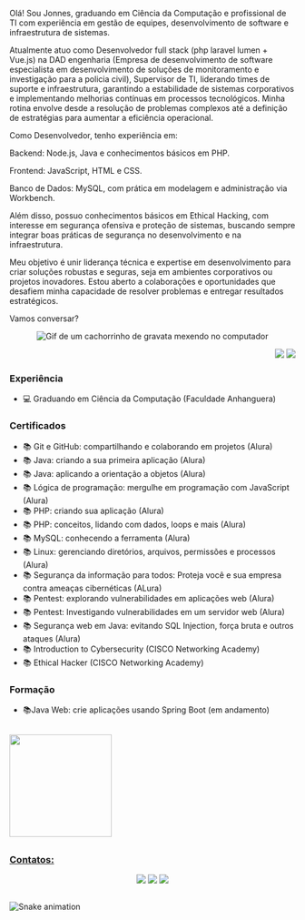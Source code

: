 

Olá! Sou Jonnes, graduando em Ciência da Computação e profissional de TI com experiência em gestão de equipes, desenvolvimento de software e infraestrutura de sistemas.

Atualmente atuo como Desenvolvedor full stack (php laravel lumen + Vue.js) na DAD engenharia (Empresa de desenvolvimento de software especialista em desenvolvimento de soluções de monitoramento e investigação para a policia civil), Supervisor de TI, liderando times de suporte e infraestrutura, garantindo a estabilidade de sistemas corporativos e implementando melhorias contínuas em processos tecnológicos. Minha rotina envolve desde a resolução de problemas complexos até a definição de estratégias para aumentar a eficiência operacional.

Como Desenvolvedor, tenho experiência em:

Backend: Node.js, Java e conhecimentos básicos em PHP.

Frontend: JavaScript, HTML e CSS.

Banco de Dados: MySQL, com prática em modelagem e administração via Workbench.

Além disso, possuo conhecimentos básicos em Ethical Hacking, com interesse em segurança ofensiva e proteção de sistemas, buscando sempre integrar boas práticas de segurança no desenvolvimento e na infraestrutura.

Meu objetivo é unir liderança técnica e expertise em desenvolvimento para criar soluções robustas e seguras, seja em ambientes corporativos ou projetos inovadores. Estou aberto a colaborações e oportunidades que desafiem minha capacidade de resolver problemas e entregar resultados estratégicos.

Vamos conversar?

  
<div align="center"> 
  <img src="https://i.giphy.com/media/v1.Y2lkPTc5MGI3NjExYzlhaTkwODhua2V0YmE3azlidGs0MTFpOXIzZzkzMnd4MzVhdmdjZyZlcD12MV9pbnRlcm5hbF9naWZfYnlfaWQmY3Q9Zw/HscDLzkO8EOTmgkhQP/giphy.gif" alt="Gif de um cachorrinho de gravata mexendo no computador">
</div>

</td></tr>
</table>
</p>

<p align="right">
<img src="https://views.whatilearened.today/views/github/jonnes-santos/views.svg"> <a href="https://github.com/jonnes-santos/"><img src="https://img.shields.io/github/followers/jonnes-santos?color=%234CC61E&label=GitHub%20Followers%20%3A"/></a>
</p>

### Experiência 
- 💻 Graduando em Ciência da Computação (Faculdade Anhanguera)
  
### Certificados
- 📚 Git e GitHub: compartilhando e colaborando em projetos (Alura)
- 📚 Java: criando a sua primeira aplicação (Alura)
- 📚 Java: aplicando a orientação a objetos (Alura)
- 📚 Lógica de programação: mergulhe em programação com JavaScript (Alura)
- 📚 PHP: criando sua aplicação (Alura)
- 📚 PHP: conceitos, lidando com dados, loops e mais (Alura)
- 📚 MySQL: conhecendo a ferramenta (Alura)
- 📚 Linux: gerenciando diretórios, arquivos, permissões e processos (Alura)
- 📚 Segurança da informação para todos: Proteja você e sua empresa contra ameaças cibernéticas (ALura)
- 📚 Pentest: explorando vulnerabilidades em aplicações web (Alura)
- 📚 Pentest: Investigando vulnerabilidades em um servidor web (Alura)
- 📚 Segurança web em Java: evitando SQL Injection, força bruta e outros ataques (Alura)
- 📚 Introduction to Cybersecurity (CISCO Networking Academy)
- 📚 Ethical Hacker (CISCO Networking Academy)
  
### Formação
- 📚Java Web: crie aplicações usando Spring Boot (em andamento)













##
<div>
  <a href="https://github.com/jonnes-santos">
  <img height="180em" src="https://github-readme-stats.vercel.app/api/top-langs/?username=jonnes-santos&layout=compact&langs_count=7&theme=dracula"/>
  
</div>

##
### Contatos:
<div align="center"> 
  <a href="https://www.instagram.com/john1santoz/" target="_blank"><img src="https://img.shields.io/badge/-Instagram-%23E4405F?style=for-the-badge&logo=instagram&logoColor=white" target="_blank"></a> 
  <a href = "mailto:jonnes.santos01@gmail.com"><img src="https://img.shields.io/badge/-Gmail-%23333?style=for-the-badge&logo=gmail&logoColor=white" target="_blank"></a>
  <a href="https://www.linkedin.com/in/jonnes-santos" target="_blank"><img src="https://img.shields.io/badge/-LinkedIn-%230077B5?style=for-the-badge&logo=linkedin&logoColor=white" target="_blank"></a> 
</div>

##
  ![Snake animation](https://github.com/camilafernanda/camilafernanda/blob/output/github-contribution-grid-snake.svg)
  

